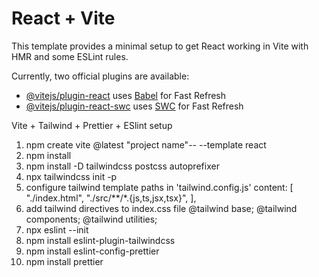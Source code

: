 # React + Vite

This template provides a minimal setup to get React working in Vite with HMR and some ESLint rules.

Currently, two official plugins are available:

- [@vitejs/plugin-react](https://github.com/vitejs/vite-plugin-react/blob/main/packages/plugin-react/README.md) uses [Babel](https://babeljs.io/) for Fast Refresh
- [@vitejs/plugin-react-swc](https://github.com/vitejs/vite-plugin-react-swc) uses [SWC](https://swc.rs/) for Fast Refresh

Vite + Tailwind + Prettier + ESlint setup

1. npm create vite @latest "project name"-- --template react
2. npm install
3. npm install -D tailwindcss postcss autoprefixer
4. npx tailwindcss init -p
5. configure tailwind template paths in 'tailwind.config.js'
        content: [
        "./index.html",
        "./src/**/*.{js,ts,jsx,tsx}",
    ],
6. add tailwind directives to index.css file 
    @tailwind base;
    @tailwind components;
    @tailwind utilities;
7. npx eslint --init
8. npm install eslint-plugin-tailwindcss
9. npm install eslint-config-prettier
10. npm install prettier
